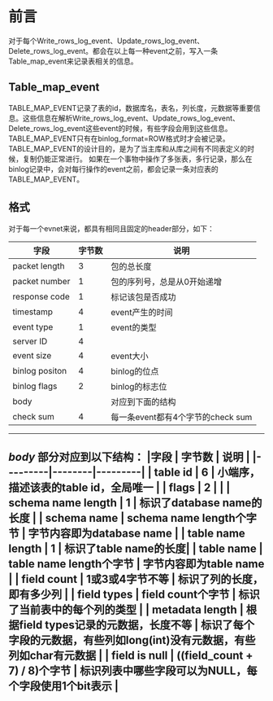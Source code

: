 # 前言
对于每个Write_rows_log_event、Update_rows_log_event、Delete_rows_log_event。都会在以上每一种event之前，写入一条Table_map_event来记录表相关的信息。

## Table_map_event
TABLE_MAP_EVENT记录了表的id，数据库名，表名，列长度，元数据等重要信息。这些信息在解析Write_rows_log_event、Update_rows_log_event、Delete_rows_log_event这些event的时候，有些字段会用到这些信息。
TABLE_MAP_EVENT只有在binlog_format=ROW格式时才会被记录。
TABLE_MAP_EVENT的设计目的，是为了当主库和从库之间有不同表定义的时候，复制仍能正常进行。
如果在一个事物中操作了多张表，多行记录，那么在binlog记录中，会对每行操作的event之前，都会记录一条对应表的TABLE_MAP_EVENT。

## 格式
对于每一个evnet来说，都具有相同且固定的header部分，如下：

| 字段 |    字节数    |  说明 |
|---------|--------|---------|
| packet length  |   3  | 包的总长度 |
| packet number  |  1   | 包的序列号，总是从0开始递增 |
| response code  |  1  | 标记该包是否成功 |
| timestamp  |     4   | event产生的时间 |
| event type |     1 |  event的类型  |
| server ID   |  4   |    |
| event size |   4 |  event大小  |
| binlog positon |  4 | binlog的位点 |
| binlog flags |  2 |  binlog的标志位  |
| body     |     |  对应到下面的结构  |
| check sum |  4 |  每一条event都有4个字节的check sum  |
--------

*body* 部分对应到以下结构：
|字段       | 字节数    | 说明 | 
|---------|--------|---------|
| table id            | 6  | 小端序，描述该表的table id，全局唯一 |
| flags               |  2 |   |
| schema name length    | 1   |  标识了database name的长度  |
| schema name           |   schema name length个字节   |   字节内容即为database name    |
| table name length    | 1   | 标识了table name的长度|
| table name            |   table name length个字节   |   字节内容即为table name   |
| field count        |   1或3或4字节不等   |   标识了列的长度，即有多少列   |
| field types        |  field count个字节  |    标识了当前表中的每个列的类型  |
| metadata length     |  根据field types记录的元数据，长度不等    |  标识了每个字段的元数据，有些列如long(int)没有元数据，有些列如char有元数据    |
| field is null         |   ((field_count + 7) / 8)个字节   |   标识列表中哪些字段可以为NULL，每个字段使用1个bit表示   |
--------







